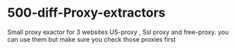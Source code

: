 # 500-diff-Proxy-extractors
Small proxy exactor for 3 websites US-proxy , Ssl proxy and free-proxy.
you can use them but make sure you check those proxies first
